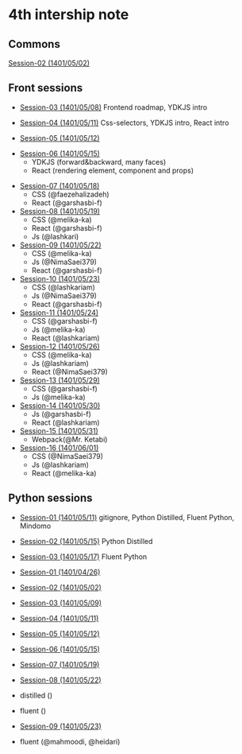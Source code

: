 # 4th intership note
## Commons
[Session-02 (1401/05/02)](commons/session-02-010502/)

## Front sessions
- [Session-03 (1401/05/08)](front/session-03/) Frontend roadmap, YDKJS intro
- [Session-04 (1401/05/11)](front/session-04/) Css-selectors, YDKJS intro, React intro

- [Session-05 (1401/05/12)](front/session-05/) 
* [Session-06 (1401/05/15)](front/session-06/) 
  - YDKJS (forward&backward, many faces)
  - React (rendering element, component and props)
- [Session-07 (1401/05/18)](front/session-07/) 
  - CSS (@faezehalizadeh)
  - React (@garshasbi-f)
- [Session-08 (1401/05/19)](front/session-08/) 
  - CSS (@melika-ka)
  - React (@garshasbi-f)
  - Js (@lashkari)
- [Session-09 (1401/05/22)](front/session-09/) 
  - CSS (@melika-ka)
  - Js (@NimaSaei379)
  - React (@garshasbi-f)
- [Session-10 (1401/05/23)](front/session-10/) 
  - CSS (@lashkariam)
  - Js (@NimaSaei379)
  - React (@garshasbi-f)
- [Session-11 (1401/05/24)](front/session-11/)
  - CSS (@garshasbi-f)
  - Js (@melika-ka)
  - React (@lashkariam)
- [Session-12 (1401/05/26)](front/session-12/)
  - CSS (@melika-ka)
  - Js (@lashkariam)
  - React (@NimaSaei379)
- [Session-13 (1401/05/29)](front/session-13/)
  - CSS (@garshasbi-f)
  - Js (@melika-ka)
- [Session-14 (1401/05/30)](front/session-14/)
  - Js (@garshasbi-f)
  - React (@lashkariam)
- [Session-15 (1401/05/31)](front/session-15/)
  - Webpack(@Mr. Ketabi)
- [Session-16 (1401/06/01)](front/session-16/)
  - CSS (@NimaSaei379)
  - Js (@lashkariam)
  - React (@melika-ka)


## Python sessions
- [Session-01 (1401/05/11)](https://github.com/Zarebin/internship-4-notes/blob/python-session-01/python/session-01.md) gitignore, Python Distilled, Fluent Python, Mindomo
- [Session-02 (1401/05/15)](https://github.com/Zarebin/internship-4-notes/blob/main/python/session-02.md) Python Distilled
- [Session-03 (1401/05/17)](https://github.com/Zarebin/internship-4-notes/blob/py_session03/python/session-03.md) Fluent Python


- [Session-01 (1401/04/26)](front/session-01/) 
- [Session-02 (1401/05/02)](front/session-02/) 
- [Session-03 (1401/05/09)](front/session-03/) 
- [Session-04 (1401/05/11)](front/session-04/) 
- [Session-05 (1401/05/12)](front/session-05/) 
- [Session-06 (1401/05/15)](front/session-06/) 
- [Session-07 (1401/05/19)](front/session-07/) 
- [Session-08 (1401/05/22)](front/session-08/) 
 - distilled ()
 - fluent ()
- [Session-09 (1401/05/23)](front/session-09/) 
 - fluent (@mahmoodi, @heidari)
